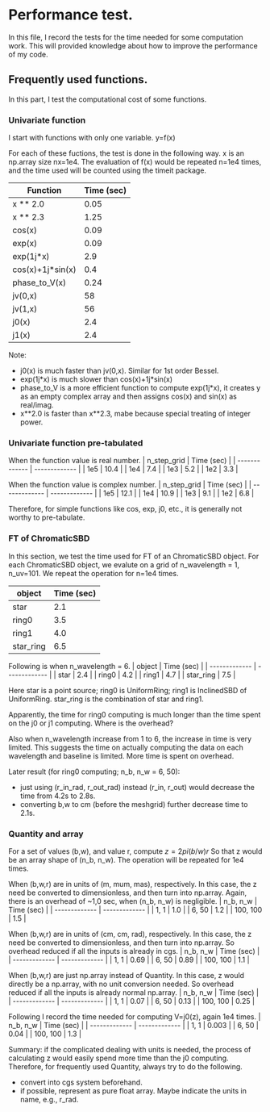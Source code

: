 # Performance test.
In this file, I record the tests for the time needed for some computation work.
This will provided knowledge about how to improve the performance of my code.

## Frequently used functions.
In this part, I test the computational cost of some functions.

### Univariate function

I start with functions with only one variable.
  y=f(x)

For each of these fuctions, the test is done in the following way.
x is an np.array size nx=1e4.
The evaluation of f(x) would be repeated n=1e4 times,
and the time used will be counted using the timeit package.

| Function          |   Time (sec)  |
| -------------     | ------------- |
| x ** 2.0          |      0.05     |
| x ** 2.3          |      1.25     |
| cos(x)            |      0.09     |
| exp(x)            |      0.09     |
| exp(1j\*x)        |      2.9      |
| cos(x)+1j\*sin(x) |      0.4      |
| phase_to_V(x)     |      0.24     |
| jv(0,x)           |     58        |
| jv(1,x)           |     56        |
| j0(x)             |      2.4      |
| j1(x)             |      2.4      |

Note:
- j0(x) is much faster than jv(0,x). Similar for 1st order Bessel.
- exp(1j\*x) is much slower than cos(x)+1j\*sin(x)
- phase_to_V is a more efficient function to compute exp(1j\*x),
  it creates y as an empty complex array and then assigns cos(x) and sin(x) as real/imag.
- x\*\*2.0 is faster than x\*\*2.3, mabe because special treating of integer power.

### Univariate function pre-tabulated

When the function value is real number.
| n_step_grid       |   Time (sec)  |
| -------------     | ------------- |
|  1e5              |     10.4      |
|  1e4              |      7.4      |
|  1e3              |      5.2      |
|  1e2              |      3.3      |


When the function value is complex number.
| n_step_grid       |   Time (sec)  |
| -------------     | ------------- |
|  1e5              |     12.1      |
|  1e4              |     10.9      |
|  1e3              |      9.1      |
|  1e2              |      6.8      |

Therefore, for simple functions like cos, exp, j0, etc.,
it is generally not worthy to pre-tabulate.

### FT of ChromaticSBD

In this section, we test the time used for FT of an ChromaticSBD object.
For each ChromaticSBD object, we evalute on a grid of
  n_wavelength = 1, n_uv=101.
We repeat the operation for n=1e4 times.

|           object  |   Time (sec)  |
| -------------     | ------------- |
|  star             |      2.1      |
|  ring0            |      3.5      |
|  ring1            |      4.0      |
|  star_ring        |      6.5      |

Following is when n_wavelength = 6.
|           object  |   Time (sec)  |
| -------------     | ------------- |
|  star             |      2.4      |
|  ring0            |      4.2      |
|  ring1            |      4.7      |
|  star_ring        |      7.5      |

Here star is a point source;
ring0 is UniformRing;
ring1 is InclinedSBD of UniformRing.
star_ring is the combination of star and ring1.

Apparently, the time for ring0 computing is much longer than
the time spent on the j0 or j1 computing.
Where is the overhead?

Also when n_wavelength increase from 1 to 6,
the increase in time is very limited.
This suggests the time on actually computing the data on each wavelength and baseline
is limited.
More time is spent on overhead.

Later result (for ring0 computing; n_b, n_w = 6, 50):
- just using (r_in_rad, r_out_rad) instead (r_in, r_out)
  would decrease the time from 4.2s to 2.8s.
- converting b,w to cm (before the meshgrid) further decrease time to 2.1s.

### Quantity and array

For a set of values (b,w), and value r, compute
  $z = 2pi (b/w) r$
So that z would be an array shape of (n_b, n_w).
The operation will be repeated for 1e4 times.

When (b,w,r) are in units of (m, mum, mas), respectively.
In this case, the z need be converted to dimensionless, and then turn into np.array.
Again, there is an overhead of ~1,0 sec, when (n_b, n_w) is negligible.
|     n_b, n_w      |   Time (sec)  |
| -------------     | ------------- |
|  1, 1             |      1.0      |
|  6, 50            |      1.2      |
|  100, 100         |      1.5      |

When (b,w,r) are in units of (cm, cm, rad), respectively.
In this case, the z need be converted to dimensionless, and then turn into np.array.
So overhead reduced if all the inputs is already in cgs.
|     n_b, n_w      |   Time (sec)  |
| -------------     | ------------- |
|  1, 1             |      0.69     |
|  6, 50            |      0.89     |
|  100, 100         |      1.1      |

When (b,w,r) are just np.array instead of Quantity.
In this case, z would directly be a np.array, with no unit conversion needed.
So overhead reduced if all the inputs is already normal np.array.
|     n_b, n_w      |   Time (sec)  |
| -------------     | ------------- |
|  1, 1             |      0.07     |
|  6, 50            |      0.13     |
|  100, 100         |      0.25     |

Following I record the time needed for computing V=j0(z), again 1e4 times.
|     n_b, n_w      |   Time (sec)  |
| -------------     | ------------- |
|  1, 1             |      0.003    |
|  6, 50            |      0.04     |
|  100, 100         |      1.3      |

Summary: if the complicated dealing with units is needed,
the process of calculating z would easily spend more time than the j0 computing.
Therefore, for frequently used Quantity, always try to do the following.
- convert into cgs system beforehand.
- if possible, represent as pure float array.
  Maybe indicate the units in name, e.g., r_rad.


